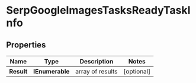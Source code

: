 # SerpGoogleImagesTasksReadyTaskInfo


## Properties

| Name | Type | Description | Notes |
|------------ | ------------- | ------------- | -------------|
**Result** | **IEnumerable<SerpGoogleImagesTasksReadyResultInfo>** | array of results |[optional]|